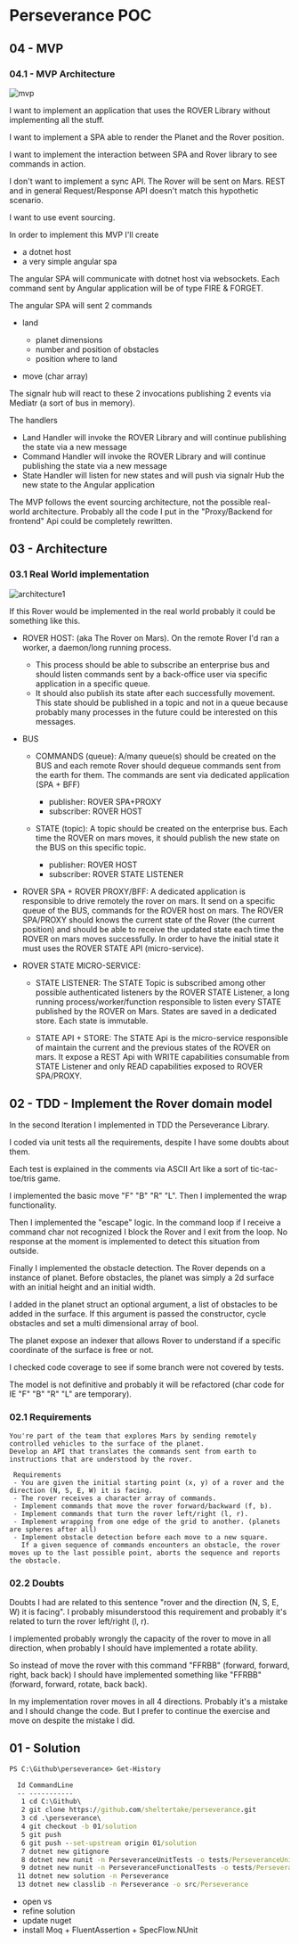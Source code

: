 # Perseverance POC

## 04 - MVP

### 04.1 - MVP Architecture

![mvp](./docs/mvp.png)

I want to implement an application that uses the ROVER Library without implementing all the stuff.

I want to implement a SPA able to render the Planet and the Rover position.

I want to implement the interaction between SPA and Rover library to see commands in action.

I don't want to implement a sync API. The Rover will be sent on Mars. REST and in general Request/Response API doesn't match this hypothetic scenario.

I want to use event sourcing.

In order to implement this MVP I'll create 
 - a dotnet host 
 - a very simple angular spa

The angular SPA will communicate with dotnet host via websockets.
Each command sent by Angular application will be of type FIRE & FORGET.

The angular SPA will sent 2 commands
 - land 
   - planet dimensions
   - number and position of obstacles
   - position where to land


 - move (char array)

The signalr hub will react to these 2 invocations publishing 2 events via Mediatr (a sort of bus in memory).

The handlers
 - Land Handler will invoke the ROVER Library and will continue publishing the state via a new message
 - Command Handler will invoke the ROVER Library and will continue publishing the state via a new message
 - State Handler will listen for new states and will push via signalr Hub the new state to the Angular application

The MVP follows the event sourcing architecture, not the possible real-world architecture. Probably all the code I put in the "Proxy/Backend for frontend" Api could be completely rewritten. 

## 03 - Architecture

### 03.1 Real World implementation

![architecture1](./docs/architecture.png)

If this Rover would be implemented in the real world probably it could be something like this.

- ROVER HOST: (aka The Rover on Mars). On the remote Rover I'd ran a worker, a daemon/long running process. 
   - This process should be able to subscribe an enterprise bus and should listen commands sent by a back-office user via specific application in a specific queue.
   - It should also publish its state after each successfully movement. This state should be published in a topic and not in a queue because probably many processes in the future could be interested on this messages.

- BUS 
  - COMMANDS (queue): A/many queue(s) should be created on the BUS and each remote Rover should dequeue commands sent from the earth for them. The commands are sent via dedicated application (SPA + BFF)
    - publisher: ROVER SPA+PROXY
    - subscriber: ROVER HOST


  - STATE (topic): A topic should be created on the enterprise bus. Each time the ROVER on mars moves, it should publish the new state on the BUS on this specific topic. 
    - publisher: ROVER HOST
    - subscriber: ROVER STATE LISTENER

- ROVER SPA + ROVER PROXY/BFF: A dedicated application is responsible to drive remotely the rover on mars. It send on a specific queue of the BUS, commands for the ROVER host on mars. The ROVER SPA/PROXY should knows the current state of the Rover (the current position) and should be able to receive the updated state each time the ROVER on mars moves successfully. In order to have the initial state it must uses the ROVER STATE API (micro-service).  

- ROVER STATE MICRO-SERVICE:
  - STATE LISTENER: The STATE Topic is subscribed among other possible authenticated listeners by the ROVER STATE Listener, a long running process/worker/function responsible to listen every STATE published by the ROVER on Mars. States are saved in a dedicated store. Each state is immutable.

  - STATE API + STORE: The STATE Api is the micro-service responsible of maintain the current and the previous states of the ROVER on mars. It expose a REST Api with WRITE capabilities consumable from STATE Listener and only READ capabilities exposed to ROVER SPA/PROXY.
## 02 - TDD - Implement the Rover domain model

In  the second Iteration I implemented in TDD the Perseverance Library.

I coded via unit tests all the requirements, despite I have some doubts about them.

Each test is explained in the comments via ASCII Art like a sort of tic-tac-toe/tris game.

I implemented the basic move "F" "B" "R" "L". Then I implemented the wrap functionality. 

Then I implemented the "escape" logic. In the command loop if I receive a command char not recognized I block the Rover and I exit from the loop. No response at the moment is implemented to detect this situation from outside.

Finally I implemented the obstacle detection. The Rover depends on a instance of planet. Before obstacles, the planet was simply a 2d surface with an initial height and an initial width.

I added in the planet struct an optional argument, a list of obstacles to be added in the surface. If this argument is passed the constructor, cycle obstacles and set a multi dimensional array of bool.

The planet expose an indexer that allows Rover to understand if a specific coordinate of the surface is free or not.

I checked code coverage to see if some branch were not covered by tests.

The model is not definitive and probably it will be refactored (char code for IE "F" "B" "R" "L" are temporary).
### 02.1 Requirements

```text
You're part of the team that explores Mars by sending remotely controlled vehicles to the surface of the planet.
Develop an API that translates the commands sent from earth to instructions that are understood by the rover.

 Requirements
 - You are given the initial starting point (x, y) of a rover and the direction (N, S, E, W) it is facing.
 - The rover receives a character array of commands.
 - Implement commands that move the rover forward/backward (f, b).
 - Implement commands that turn the rover left/right (l, r).
 - Implement wrapping from one edge of the grid to another. (planets are spheres after all)
 - Implement obstacle detection before each move to a new square.
   If a given sequence of commands encounters an obstacle, the rover moves up to the last possible point, aborts the sequence and reports the obstacle.
```
### 02.2 Doubts

Doubts I had are related to this sentence "rover and the direction (N, S, E, W) it is facing". I probably misunderstood this requirement and probably it's related to turn the rover left/right (l, r).

I implemented probably wrongly the capacity of the rover to move in all direction, when probably I should have implemented a rotate ability.

So instead of move the rover with this command "FFRBB" (forward, forward, right, back back) I should have implemented something like "FFRBB" (forward, forward, rotate, back back).

In my implementation rover moves in all 4 directions. Probably it's a mistake and I should change the code. But I prefer to continue the exercise and move on despite the mistake I did.

## 01 - Solution

```cmd
PS C:\Github\perseverance> Get-History

  Id CommandLine
  -- -----------
   1 cd C:\Github\
   2 git clone https://github.com/sheltertake/perseverance.git
   3 cd .\perseverance\
   4 git checkout -b 01/solution
   5 git push
   6 git push --set-upstream origin 01/solution
   7 dotnet new gitignore
   8 dotnet new nunit -n PerseveranceUnitTests -o tests/PerseveranceUnitTests
   9 dotnet new nunit -n PerseveranceFunctionalTests -o tests/PerseveranceFunctionalTests
  11 dotnet new solution -n Perseverance
  13 dotnet new classlib -n Perseverance -o src/Perseverance

```

 - open vs
 - refine solution
 - update nuget
 - install Moq + FluentAssertion + SpecFlow.NUnit
